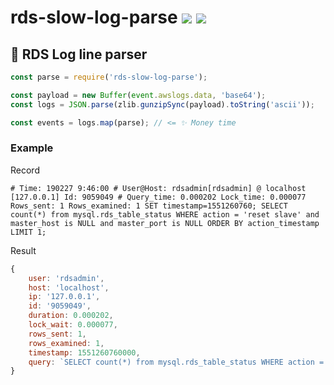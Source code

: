 # rds-slow-log-parse [![](https://circleci.com/gh/fiverr/node-rds-slow-log-parse.svg?style=svg)](https://circleci.com/gh/fiverr/node-rds-log-parse) <a href="https://www.npmjs.com/package/rds-slow-log-parse"><img src="https://img.shields.io/npm/v/rds-slow-log-parse.svg"></a>

## 📃 RDS Log line parser

```js
const parse = require('rds-slow-log-parse');

const payload = new Buffer(event.awslogs.data, 'base64');
const logs = JSON.parse(zlib.gunzipSync(payload).toString('ascii'));

const events = logs.map(parse); // <= ✨ Money time
```

### Example

Record
```
# Time: 190227 9:46:00 # User@Host: rdsadmin[rdsadmin] @ localhost [127.0.0.1] Id: 9059049 # Query_time: 0.000202 Lock_time: 0.000077 Rows_sent: 1 Rows_examined: 1 SET timestamp=1551260760; SELECT count(*) from mysql.rds_table_status WHERE action = 'reset slave' and master_host is NULL and master_port is NULL ORDER BY action_timestamp LIMIT 1;
```

Result
```js
{
    user: 'rdsadmin',
    host: 'localhost',
    ip: '127.0.0.1',
    id: '9059049',
    duration: 0.000202,
    lock_wait: 0.000077,
    rows_sent: 1,
    rows_examined: 1,
    timestamp: 1551260760000,
    query: `SELECT count(*) from mysql.rds_table_status WHERE action = 'reset slave' and master_host is NULL and master_port is NULL ORDER BY action_timestamp LIMIT 1`,
}
```
